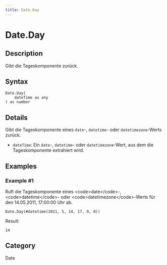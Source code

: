 ```yaml
---
title: Date.Day
---
```


# Date.Day


## Description

Gibt die Tageskomponente zurück.


## Syntax

```powerquery
Date.Day(
    dateTime as any
) as number
```


## Details

Gibt die Tageskomponente eines <code>date</code>-, <code>datetime</code>- oder <code>datetimezone</code>-Werts zurück.      <ul>        <li><code>dateTime</code>: Ein <code>date</code>-, <code>datetime</code>- oder <code>datetimezone</code>-Wert, aus dem die Tageskomponente extrahiert wird.</li>      </ul>


## Examples

### Example #1 
Ruft die Tageskomponente eines &lt;code&gt;date&lt;/code&gt;-, &lt;code&gt;datetime&lt;/code&gt;- oder &lt;code&gt;datetimezone&lt;/code&gt;-Werts für den 14.05.2011, 17:00:00 Uhr ab.
```powerquery
Date.Day(#datetime(2011, 5, 14, 17, 0, 0))
```

Result: 
```powerquery
14
```




## Category
Date
